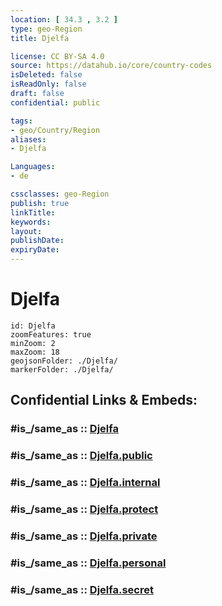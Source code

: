 ```yaml
---
location: [ 34.3 , 3.2 ] 
type: geo-Region
title: Djelfa

license: CC BY-SA 4.0
source: https://datahub.io/core/country-codes
isDeleted: false
isReadOnly: false
draft: false
confidential: public

tags:
- geo/Country/Region
aliases:
- Djelfa

Languages:
- de

cssclasses: geo-Region
publish: true
linkTitle: 
keywords: 
layout: 
publishDate: 
expiryDate: 
---
```


# Djelfa

```leaflet
id: Djelfa
zoomFeatures: true 
minZoom: 2 
maxZoom: 18
geojsonFolder: ./Djelfa/
markerFolder: ./Djelfa/
```


## Confidential Links & Embeds: 

### #is_/same_as :: [Djelfa](/_Standards/Earth/Continent/Africa/Africa~North/Algeria/provinces~Algeria/Djelfa.md) 

### #is_/same_as :: [Djelfa.public](/_public/Earth/Continent/Africa/Africa~North/Algeria/provinces~Algeria/Djelfa.public.md) 

### #is_/same_as :: [Djelfa.internal](/_internal/Earth/Continent/Africa/Africa~North/Algeria/provinces~Algeria/Djelfa.internal.md) 

### #is_/same_as :: [Djelfa.protect](/_protect/Earth/Continent/Africa/Africa~North/Algeria/provinces~Algeria/Djelfa.protect.md) 

### #is_/same_as :: [Djelfa.private](/_private/Earth/Continent/Africa/Africa~North/Algeria/provinces~Algeria/Djelfa.private.md) 

### #is_/same_as :: [Djelfa.personal](/_personal/Earth/Continent/Africa/Africa~North/Algeria/provinces~Algeria/Djelfa.personal.md) 

### #is_/same_as :: [Djelfa.secret](/_secret/Earth/Continent/Africa/Africa~North/Algeria/provinces~Algeria/Djelfa.secret.md)

